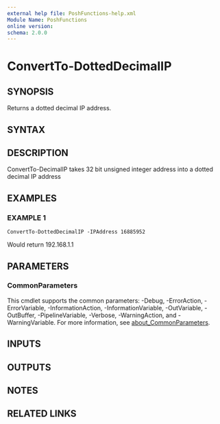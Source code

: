 ```yaml
---
external help file: PoshFunctions-help.xml
Module Name: PoshFunctions
online version:
schema: 2.0.0
---
```


# ConvertTo-DottedDecimalIP

## SYNOPSIS
Returns a dotted decimal IP address.

## SYNTAX

## DESCRIPTION
ConvertTo-DecimalIP takes 32 bit unsigned integer address into a dotted decimal IP address

## EXAMPLES

### EXAMPLE 1
```
ConvertTo-DottedDecimalIP -IPAddress 16885952
```

Would return
192.168.1.1

## PARAMETERS

### CommonParameters
This cmdlet supports the common parameters: -Debug, -ErrorAction, -ErrorVariable, -InformationAction, -InformationVariable, -OutVariable, -OutBuffer, -PipelineVariable, -Verbose, -WarningAction, and -WarningVariable. For more information, see [about_CommonParameters](http://go.microsoft.com/fwlink/?LinkID=113216).

## INPUTS

## OUTPUTS

## NOTES

## RELATED LINKS
